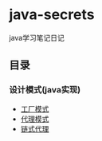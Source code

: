 # java-secrets
java学习笔记日记
## 目录

### 设计模式(java实现)
* [工厂模式](design-pattern/factory.md)
* [代理模式](design-pattern/proxy.md)
* [链式代理](design-pattern/proxy-chain.md)
